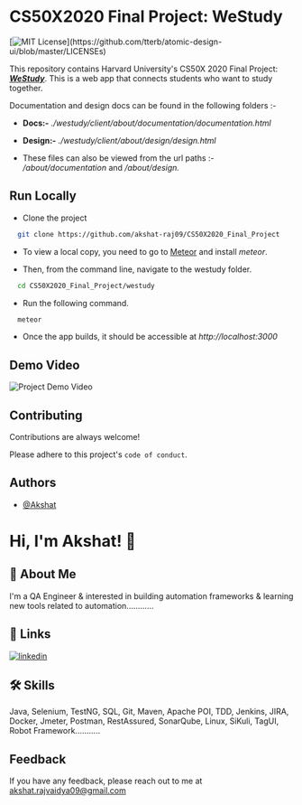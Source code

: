 # CS50X2020 Final Project: WeStudy

[![MIT License](https://img.shields.io/apm/l/atomic-design-ui.svg?)](https://github.com/tterb/atomic-design-ui/blob/master/LICENSEs)

This repository contains Harvard University's CS50X 2020 Final Project: ***[WeStudy](https://github.com/akshat-raj09/CS50X2020_Final_Project)***. This is a web app that connects students who want to study together.

Documentation and design docs can be found in the following folders :-

- **Docs:-** *./westudy/client/about/documentation/documentation.html*

- **Design:-** *./westudy/client/about/design/design.html*

- These files can also be viewed from the url paths :- */about/documentation* and */about/design.*


## Run Locally

- Clone the project

```bash
  git clone https://github.com/akshat-raj09/CS50X2020_Final_Project
```

- To view a local copy, you need to go to [Meteor](https://www.meteor.com/) and install *meteor*. 

- Then, from the command line, navigate to the westudy folder.

```bash
  cd CS50X2020_Final_Project/westudy
```

- Run the following command.

```bash
  meteor
```

- Once the app builds, it should be accessible at *http://localhost:3000*

## Demo Video

![Project Demo Video](https://github.com/akshat-raj09/CS50x2020_Final_Project/blob/master/CS50%20Final%20Project%20Demo%20Video.gif)

## Contributing

Contributions are always welcome!

Please adhere to this project's `code of conduct`.

## Authors

- [@Akshat](https://www.github.com/akshat-raj09)

# Hi, I'm Akshat! 👋

## 🚀 About Me
I'm a QA Engineer & interested in building automation frameworks & learning new tools related to automation............

## 🔗 Links
[![linkedin](https://img.shields.io/badge/linkedin-0A66C2?style=for-the-badge&logo=linkedin&logoColor=white)](https://www.linkedin.com/in/akshat009)

## 🛠 Skills
Java, Selenium, TestNG, SQL, Git, Maven, Apache POI, TDD, Jenkins, JIRA, Docker, Jmeter, Postman, RestAssured, SonarQube, Linux, SiKuli, TagUI, Robot Framework...........
  
## Feedback
If you have any feedback, please reach out to me at akshat.rajvaidya09@gmail.com
